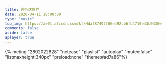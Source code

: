 ```yaml
---
title: 聆听这世界
date: 2020-04-11 18:00:00
type: "music"
top_img: https://ae01.alicdn.com/kf/Hdaf87492f86e492cb6fb4710e43b0330w.jpg
comments: false
aside: false
aplayer: true
---
```




{% meting "2802022828" "netease" "playlist" "autoplay" "mutex:false" "listmaxheight:340px" "preload:none" "theme:#ad7a86"%}